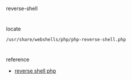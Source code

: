 reverse-shell
#
locate
```
/usr/share/webshells/php/php-reverse-shell.php
```

#
reference

- [reverse shell php](https://github.com/BlackArch/webshells)
